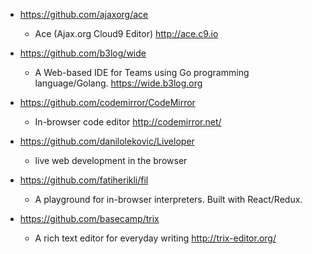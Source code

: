 - https://github.com/ajaxorg/ace
  - Ace (Ajax.org Cloud9 Editor) http://ace.c9.io
- https://github.com/b3log/wide
  - A Web-based IDE for Teams using Go programming language/Golang. https://wide.b3log.org
- https://github.com/codemirror/CodeMirror
  - In-browser code editor http://codemirror.net/
- https://github.com/danilolekovic/Liveloper
  - live web development in the browser
- https://github.com/fatiherikli/fil
  - A playground for in-browser interpreters. Built with React/Redux. 
  
- https://github.com/basecamp/trix
  - A rich text editor for everyday writing http://trix-editor.org/
 
